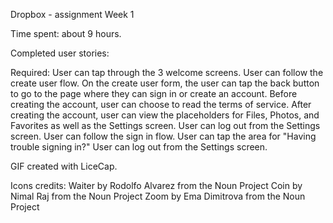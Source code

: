 Dropbox - assignment Week 1

Time spent: about 9 hours.

Completed user stories:

Required: 
User can tap through the 3 welcome screens.
User can follow the create user flow.
On the create user form, the user can tap the back button to go to the page where they can sign in or create an account.
Before creating the account, user can choose to read the terms of service.
After creating the account, user can view the placeholders for Files, Photos, and Favorites as well as the Settings screen.
User can log out from the Settings screen.
User can follow the sign in flow.
User can tap the area for "Having trouble signing in?"
User can log out from the Settings screen.




GIF created with LiceCap.

Icons credits: Waiter by Rodolfo Alvarez from the Noun Project Coin by Nimal Raj from the Noun Project Zoom by Ema Dimitrova from the Noun Project
